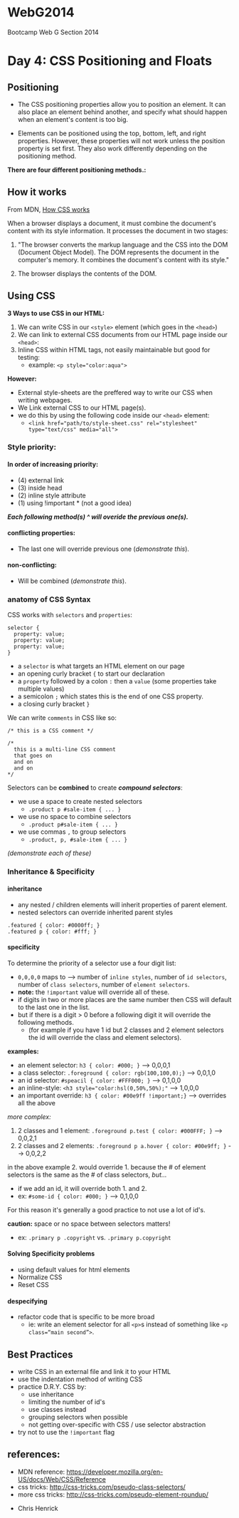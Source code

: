 WebG2014
========

Bootcamp Web G Section 2014


Day 4: CSS Positioning and Floats
=========================

## Positioning

- The CSS positioning properties allow you to position an element. It can also place an element behind another, and specify what should happen when an element's content is too big.

- Elements can be positioned using the top, bottom, left, and right properties. However, these properties will not work unless the position property is set first. They also work differently depending on the positioning method.

**There are four different positioning methods.:**

## How it works
From MDN, [How CSS works](https://developer.mozilla.org/en-US/docs/Web/Guide/CSS/Getting_started/How_CSS_works)

When a browser displays a document, it must combine the document's content with its style information. It processes the document in two stages:

1. "The browser converts the markup language and the CSS into the DOM (Document Object Model). The DOM represents the document in the computer's memory. It combines the document's content with its style."

2. The browser displays the contents of the DOM.
 

## Using CSS
__3 Ways to use CSS in our HTML:__

1. We can write CSS in our `<style>` element (which goes in the `<head>`)
2. We can link to external CSS documents from our HTML page inside our `<head>`: 
3. Inline CSS within HTML tags, not easily maintainable but good for testing: 
    - example: `<p style="color:aqua">`  

__However:__

- External style-sheets are the preffered way to write our CSS when writing webpages.
- We Link external CSS to our HTML page(s).
- we do this by using the following code inside our `<head>` element: 
  - `<link href="path/to/style-sheet.css" rel="stylesheet" type="text/css" media="all">`

### Style priority:
#### In order of increasing priority:
- (4) external link
- (3) inside head 
- (2) inline style attribute
- (1) using !important * (not a good idea)

**_Each following method(s) ^ will overide the previous one(s)._**

#### conflicting properties:
- The last one will override previous one (_demonstrate this_).

#### non-conflicting:
- Will be combined (_demonstrate this_).


### anatomy of CSS Syntax
CSS works with `selectors` and `properties`:
 
 ```
 selector {
   property: value;
   property: value;
   property: value;
 }
 ```
* a `selector` is what targets an HTML element on our page
* an opening curly bracket `{` to start our declaration
* a `property` followed by a colon `:` then a `value` (some properties take multiple values)
* a semicolon `;` which states this is the end of one CSS property.
* a closing curly bracket `}`

We can write `comments` in CSS like so:

```
/* this is a CSS comment */

/*
  this is a multi-line CSS comment
  that goes on
  and on
  and on
*/
```

Selectors can be __combined__ to create __*compound selectors*__:

* we use a space to create nested selectors
  * `.product p #sale-item { ... }`
* we use no space to combine selectors
  * `.product p#sale-item { ... }`
* we use commas `,` to group selectors
  * `.product, p, #sale-item { ... }`
  
_(demonstrate each of these)_

### Inheritance & Specificity

#### inheritance
- any nested / children elements will inherit properties of parent element.
- nested selectors can override inherited parent styles

```
.featured { color: #0000ff; }
.featured p { color: #fff; }
```
#### specificity

To determine the priority of a selector use a four digit list: 
  
- `0,0,0,0` maps to —> number of `inline styles`, number of `id selectors`, number of `class selectors`, number of `element selectors`.
- __note:__ the `!important` value will override all of these.
- if digits in two or more places are the same number then CSS will default to the last one in the list.
- but if there is a digit > 0 before a following digit it will override the following methods.
  - (for example if you have 1 id but 2 classes and 2 element selectors the id will override the class and element selectors).

__examples:__

- an element selector: `h3 { color: #000; }` --> 0,0,0,1
- a class selector: `.foreground { color: rgb(100,100,0);}` --> 0,0,1,0
- an id selector: `#speacil { color: #FFF000; }` --> 0,1,0,0
- an inline-style: `<h3 style="color:hsl(0,50%,50%);"` --> 1,0,0,0
- an important override: `h3 { color: #00e9ff !important;}` --> overrides all the above

_more complex:_

1. 2 classes and 1 element: `.foreground p.test { color: #000FFF; }` --> 0,0,2,1
2. 2 classes and 2 elements: `.foreground p a.hover { color: #00e9ff; }` --> 0,0,2,2

in the above example 2. would override 1. because the # of element selectors is the same as the # of class selectors, _but..._

- if we add an id, it will override both 1. and 2.
- ex: `#some-id { color: #000; }` --> 0,1,0,0

For this reason it's generally a good practice to not use a lot of id's.

__caution:__ space or no space between selectors matters!

- ex: `.primary p .copyright` vs. `.primary p.copyright`

#### Solving Specificity problems
- using default values for html elements
- Normalize CSS
- Reset CSS

#### despecifying
- refactor code that is specific to be more broad
  - ie: write an element selector for all `<p>`s instead of something like `<p class=“main second”>`.

## Best Practices
- write CSS in an external file and link it to your HTML
- use the indentation method of writing CSS
- practice D.R.Y. CSS by:
  - use inheritance 
  - limiting the number of id's
  - use classes instead
  - grouping selectors when possible
  - not getting over-specific with CSS / use selector abstraction
- try not to use the `!important` flag


## references:
- MDN reference: https://developer.mozilla.org/en-US/docs/Web/CSS/Reference
- css tricks: http://css-tricks.com/pseudo-class-selectors/
- more css tricks: http://css-tricks.com/pseudo-element-roundup/

* Chris Henrick
